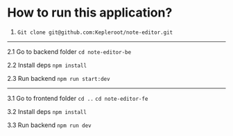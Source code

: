 # How to run this application?

1. ``` Git clone git@github.com:Kepleroot/note-editor.git ```

------------------------------------------

2.1 Go to backend folder ``` cd note-editor-be ```

2.2 Install deps ``` npm install ```

2.3 Run backend ``` npm run start:dev ```

------------------------------------------

3.1 Go to frontend folder ``` cd .. ``` ``` cd note-editor-fe ```

3.2 Install deps ``` npm install ```

3.3 Run backend ``` npm run dev ```
